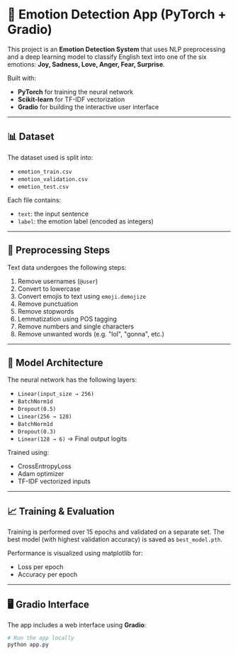 # 🧠 Emotion Detection App (PyTorch + Gradio)

This project is an **Emotion Detection System** that uses NLP preprocessing and a deep learning model to classify English text into one of the six emotions:
**Joy, Sadness, Love, Anger, Fear, Surprise**.

Built with:
- **PyTorch** for training the neural network
- **Scikit-learn** for TF-IDF vectorization
- **Gradio** for building the interactive user interface

---

## 📊 Dataset

The dataset used is split into:
- `emotion_train.csv`
- `emotion_validation.csv`
- `emotion_test.csv`

Each file contains:
- `text`: the input sentence
- `label`: the emotion label (encoded as integers)

---

## 🧹 Preprocessing Steps

Text data undergoes the following steps:
1. Remove usernames (`@user`)
2. Convert to lowercase
3. Convert emojis to text using `emoji.demojize`
4. Remove punctuation
5. Remove stopwords
6. Lemmatization using POS tagging
7. Remove numbers and single characters
8. Remove unwanted words (e.g. "lol", "gonna", etc.)

---

## 🧠 Model Architecture

The neural network has the following layers:

- `Linear(input_size → 256)`
- `BatchNorm1d`
- `Dropout(0.5)`
- `Linear(256 → 128)`
- `BatchNorm1d`
- `Dropout(0.3)`
- `Linear(128 → 6)` → Final output logits

Trained using:
- CrossEntropyLoss
- Adam optimizer
- TF-IDF vectorized inputs

---

## 📈 Training & Evaluation

Training is performed over 15 epochs and validated on a separate set. The best model (with highest validation accuracy) is saved as `best_model.pth`.

Performance is visualized using matplotlib for:
- Loss per epoch
- Accuracy per epoch

---

## 🖥️ Gradio Interface

The app includes a web interface using **Gradio**:

```bash
# Run the app locally
python app.py

